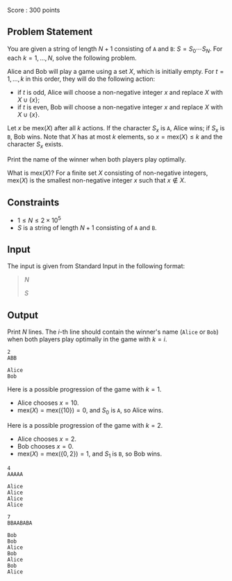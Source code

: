 Score : $300$ points

## Problem Statement

You are given a string of length $N+1$ consisting of `A` and `B`: $S = S_0\cdots S_N$.
For each $k=1, \ldots, N$, solve the following problem.

Alice and Bob will play a game using a set $X$, which is initially empty. For $t=1,\ldots, k$ in this order, they will do the following action:

- if $t$ is odd, Alice will choose a non-negative integer $x$ and replace $X$ with $X\cup \{x\}$;
- if $t$ is even, Bob will choose a non-negative integer $x$ and replace $X$ with $X\cup \{x\}$.

Let $x$ be $\mathrm{mex}(X)$ after all $k$ actions. If the character $S_x$ is `A`, Alice wins; if $S_x$ is `B`, Bob wins. Note that $X$ has at most $k$ elements, so $x = \mathrm{mex}(X) \leq k$ and the character $S_x$ exists.

Print the name of the winner when both players play optimally.

  What is $\mathrm{mex}(X)$? 
For a finite set $X$ consisting of non-negative integers, $\mathrm{mex}(X)$ is the smallest non-negative integer $x$ such that $x\notin X$.

## Constraints

- $1\leq N\leq 2\times 10^5$
- $S$ is a string of length $N+1$ consisting of `A` and `B`.

## Input

The input is given from Standard Input in the following format:

> $N$
> 
> $S$

## Output

Print $N$ lines. The $i$-th line should contain the winner's name (`Alice` or `Bob`) when both players play optimally in the game with $k=i$.

```input1
2
ABB
```

```output1
Alice
Bob
```

Here is a possible progression of the game with $k=1$.

- Alice chooses $x=10$.
- $\mathrm{mex}(X)=\mathrm{mex}(\lbrace 10\rbrace) = 0$, and $S_0$ is `A`, so Alice wins.

Here is a possible progression of the game with $k=2$.

- Alice chooses $x=2$.
- Bob chooses $x=0$.
- $\mathrm{mex}(X)=\mathrm{mex}(\lbrace 0,2\rbrace) = 1$, and $S_1$ is `B`, so Bob wins.

```input2
4
AAAAA
```

```output2
Alice
Alice
Alice
Alice
```

```input3
7
BBAABABA
```

```output3
Bob
Bob
Alice
Bob
Alice
Bob
Alice
```